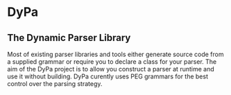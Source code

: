 DyPa
====

The Dynamic Parser Library
--------------------------

Most of existing parser libraries and tools either generate source code from a supplied grammar or require you to declare a class for your parser.
The aim of the DyPa project is to allow you construct a parser at runtime and use it without building.
DyPa curently uses PEG grammars for the best control over the parsing strategy.
